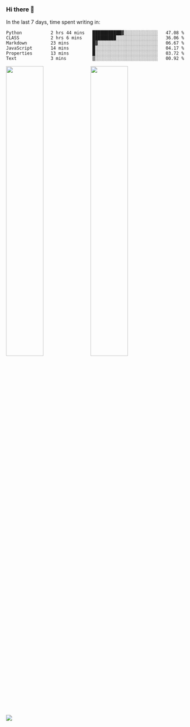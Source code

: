 ### Hi there 👋

In the last 7 days, time spent writing in:

<!--START_SECTION:waka-->

```text
Python           2 hrs 44 mins   ███████████▓░░░░░░░░░░░░░   47.08 %
CLASS            2 hrs 6 mins    █████████░░░░░░░░░░░░░░░░   36.06 %
Markdown         23 mins         █▓░░░░░░░░░░░░░░░░░░░░░░░   06.67 %
JavaScript       14 mins         █░░░░░░░░░░░░░░░░░░░░░░░░   04.17 %
Properties       13 mins         █░░░░░░░░░░░░░░░░░░░░░░░░   03.72 %
Text             3 mins          ▒░░░░░░░░░░░░░░░░░░░░░░░░   00.92 %
```

<!--END_SECTION:waka-->

<img src="https://wakatime.com/share/@jimtje/5d0c92de-08f8-4a72-8f2f-6a9693d1e318.svg" width=45% height=45%> <img src="https://wakatime.com/share/@jimtje/501498ae-bda5-4da7-a89d-b40bcdd5556d.svg" width=45% height=45%>

![](https://hit.yhype.me/github/profile?user_id=43537315)
